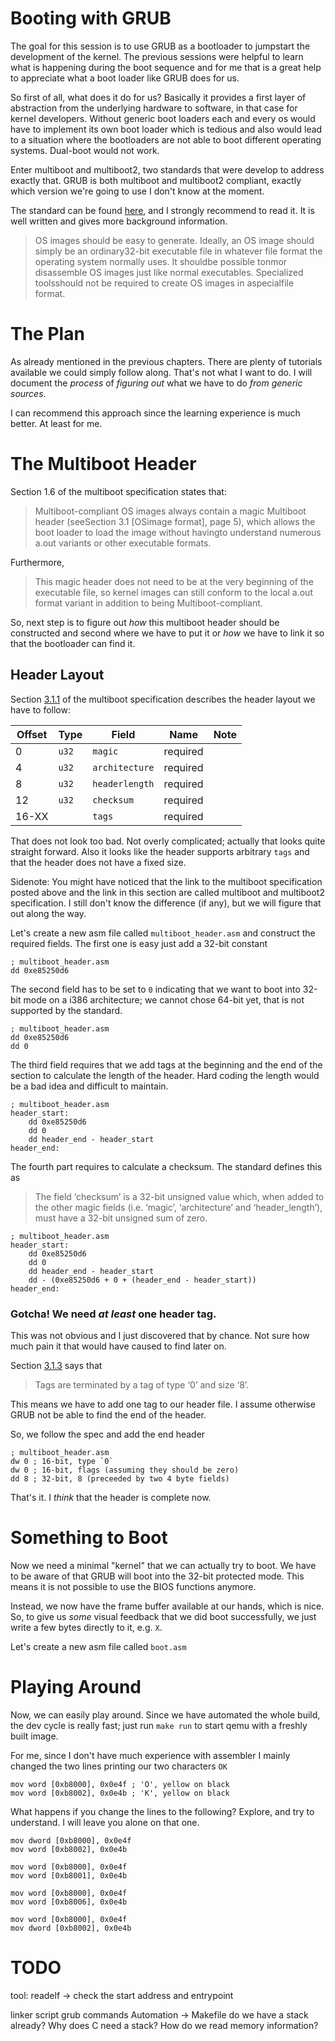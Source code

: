 # Booting with GRUB
The goal for this session is to use GRUB as a bootloader to jumpstart the development
of the kernel. The previous sessions were helpful to learn what is happening during the
boot sequence and for me that is a great help to appreciate what a boot loader like
GRUB does for us.

So first of all, what does it do for us? Basically it provides a first layer of
abstraction from the underlying hardware to software, in that case for kernel developers.
Without generic boot loaders each and every os would have to implement its own boot loader
which is tedious and also would lead to a situation where the bootloaders are not able
to boot different operating systems. Dual-boot would not work.

Enter multiboot and multiboot2, two standards that were develop to address exactly that.
GRUB is both multiboot and multiboot2 compliant, exactly which version we're going to
use I don't know at the moment.

The standard can be found [here](http://nongnu.askapache.com/grub/phcoder/multiboot.pdf),
and I strongly recommend to read it. It is well written and gives more background
information.

> OS images should be easy to generate.  Ideally, an OS image should simply be an
> ordinary32-bit executable file in whatever file format the operating system normally
> uses. It shouldbe possible tonmor disassemble OS images just like normal executables.
> Specialized toolsshould not be required to create OS images in aspecialfile format. 

# The Plan
As already mentioned in the previous chapters. There are plenty of tutorials available
we could simply follow along. That's not what I want to do. I will document the _process_
of _figuring out_ what we have to do _from generic sources_.

I can recommend this approach since the learning experience is much better. At least for
me.

# The Multiboot Header
Section 1.6 of the multiboot specification states that:

> Multiboot-compliant  OS  images  always  contain  a  magic Multiboot
> header (seeSection  3.1  [OSimage  format],  page  5),  which  allows  the  boot
> loader  to  load  the  image  without  havingto  understand  numerous  a.out  variants
> or  other  executable  formats.

Furthermore,

> This  magic header does not need to be at the very beginning of the executable file,
> so kernel images can still conform to the local a.out format variant in addition to
> being Multiboot-compliant.

So, next step is to figure out _how_ this multiboot header should be constructed and
second where we have to put it or _how_ we have to link it so that the bootloader can
find it.

## Header Layout
Section [3.1.1](https://www.gnu.org/software/grub/manual/multiboot2/multiboot.html#Header-layout)
of the multiboot specification describes the header layout we have to follow:

| Offset | Type | Field | Name | Note |
|--------|------|-------|------|------|
| 0 | `u32` | `magic` | required |
| 4 | `u32` | `architecture` | required |
| 8 | `u32` | `headerlength` | required |
| 12 | `u32` | `checksum` | required | 
| 16-XX | | `tags` | required |

That does not look too bad. Not overly complicated; actually that looks quite straight
forward. Also it looks like the header supports arbitrary `tags` and that the header
does not have a fixed size.

Sidenote: You might have noticed that the link to the multiboot specification posted
above and the link in this section are called multiboot and multiboot2 specification.
I still don't know the difference (if any), but we will figure that out along the way.

Let's create a new asm file called `multiboot_header.asm` and construct the required
fields. The first one is easy just add a 32-bit constant

```assembly
; multiboot_header.asm
dd 0xe85250d6
```

The second field has to be set to `0` indicating that we want to boot into 32-bit mode
on a i386 architecture; we cannot chose 64-bit yet, that is not supported by the
standard.

```assembly
; multiboot_header.asm
dd 0xe85250d6
dd 0
```

The third field requires that we add tags at the beginning and the end of the section
to calculate the length of the header. Hard coding the length would be a bad idea and
difficult to maintain. 

```assembly
; multiboot_header.asm
header_start:
	dd 0xe85250d6
	dd 0
	dd header_end - header_start
header_end:
```

The fourth part requires to calculate a checksum. The standard defines this as

> The field ‘checksum’ is a 32-bit unsigned value which, when added to the other 
> magic fields (i.e. ‘magic’, ‘architecture’ and ‘header_length’), must have a 32-bit
> unsigned sum of zero. 

```assembly
; multiboot_header.asm
header_start:
	dd 0xe85250d6
	dd 0
	dd header_end - header_start
	dd - (0xe85250d6 + 0 + (header_end - header_start))
header_end:
```

### Gotcha! We need _at least_ one header tag.
This was not obvious and I just discovered that by chance. Not sure how much pain it
that would have caused to find later on.

Section [3.1.3](https://www.gnu.org/software/grub/manual/multiboot2/multiboot.html#Header-tags)
says that

> Tags are terminated by a tag of type ‘0’ and size ‘8’. 

This means we have to add one tag to our header file. I assume otherwise GRUB not be
able to find the end of the header.

So, we follow the spec and add the end header

```assembly
; multiboot_header.asm
dw 0 ; 16-bit, type `0`
dw 0 ; 16-bit, flags (assuming they should be zero)
dd 8 ; 32-bit, 8 (preceeded by two 4 byte fields)
```

That's it. I _think_ that the header is complete now.

# Something to Boot
Now we need a minimal "kernel" that we can actually try to boot. We have to be aware of
that GRUB will boot into the 32-bit protected mode. This means it is not possible to use
the BIOS functions anymore.

Instead, we now have the frame buffer available at our hands, which is nice. So, to give
us _some_ visual feedback that we did boot successfully, we just write a few bytes
directly to it, e.g. `X`.

Let's create a new asm file called `boot.asm`

# Playing Around
Now, we can easily play around. Since we have automated the whole build, the dev cycle
is really fast; just run `make run` to start qemu with a freshly built image.

For me, since I don't have much experience with assembler I mainly changed the two lines
printing our two characters `OK`

```
mov word [0xb8000], 0x0e4f ; 'O', yellow on black
mov word [0xb8002], 0x0e4b ; 'K', yellow on black
```

What happens if you change the lines to the following? Explore, and try to understand.
I will leave you alone on that one.

```
mov dword [0xb8000], 0x0e4f
mov word [0xb8002], 0x0e4b
```

```
mov word [0xb8000], 0x0e4f
mov word [0xb8001], 0x0e4b
```

```
mov word [0xb8000], 0x0e4f
mov word [0xb8006], 0x0e4b
```

```
mov word [0xb8000], 0x0e4f
mov dword [0xb8002], 0x0e4b
```


# TODO
tool: readelf -> check the start address and entrypoint

linker script
grub commands
Automation -> Makefile
do we have a stack already?
Why does C need a stack?
How do we read memory information?
